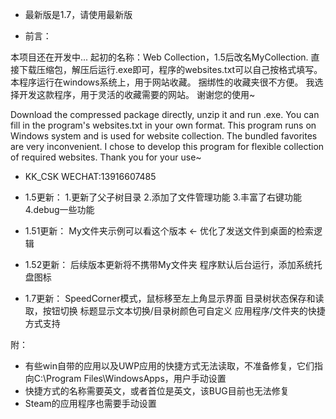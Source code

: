 * 最新版是1.7，请使用最新版

* 前言：

本项目还在开发中...
起初的名称：Web Collection，1.5后改名MyCollection.
直接下载压缩包，解压后运行.exe即可，程序的websites.txt可以自己按格式填写。 本程序运行在windows系统上，用于网站收藏。 捆绑性的收藏夹很不方便。 我选择开发这款程序，用于灵活的收藏需要的网站。 
谢谢您的使用~

Download the compressed package directly, unzip it and run .exe. You can fill in the program's websites.txt in your own format. This program runs on Windows system and is used for website collection. The bundled favorites are very inconvenient. I chose to develop this program for flexible collection of required websites. Thank you for your use~

* KK_CSK WECHAT:13916607485




* 1.5更新：
1.更新了父子树目录
2.添加了文件管理功能
3.丰富了右键功能
4.debug一些功能


* 1.51更新：
My文件夹示例可以看这个版本 <-
优化了发送文件到桌面的检索逻辑


* 1.52更新：
后续版本更新将不携带My文件夹
程序默认后台运行，添加系统托盘图标


* 1.7更新：
SpeedCorner模式，鼠标移至左上角显示界面
目录树状态保存和读取，按钮切换
标题显示文本切换/目录树颜色可自定义
应用程序/文件夹的快捷方式支持

附：
* 有些win自带的应用以及UWP应用的快捷方式无法读取，不准备修复，它们指向C:\Program Files\WindowsApps，用户手动设置
* 快捷方式的名称需要英文，或者首位是英文，该BUG目前也无法修复
* Steam的应用程序也需要手动设置
